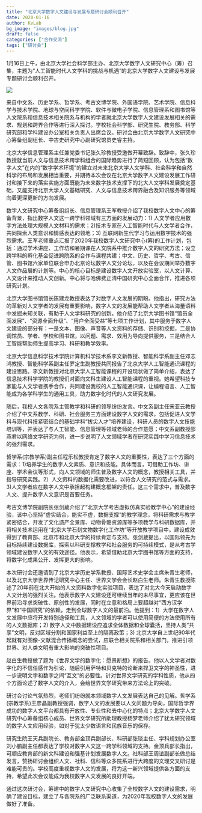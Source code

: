 ```yaml
---
title: "北京大学数字人文建设与发展专题研讨会顺利召开"
date: 2020-01-16
author: KvLab
bg_image: "images/blog.jpg"
draft: false
categories: ["合作交流"]
tags: ["研讨会"]
---
```



1月16日上午，由北京大学社会科学部主办、北京大学数字人文研究中心（筹）召集，主题为“人工智能时代人文学科的挑战与机遇”的北京大学数字人文建设与发展专题研讨会顺利召开。
<!--more-->

![](/images/blog/blog-5.jpg)

来自中文系、历史学系、哲学系、考古文博学院、外国语学院、艺术学院、信息科学与技术学院、地球与空间科学学院、软件与微电子学院、信息管理系和图书馆等人文院系和信息技术相关院系与机构的学者就北京大学数字人文建设发展相关的需求、规划和跨界合作等进行深入探讨。学校社会科学部、研究生院、教务部、科学研究部和学科建设办公室相关负责人出席会议。研讨会由北京大学数字人文研究中心筹备组副组长、中古史研究中心副研究馆员史睿主持。


北京大学信息管理系主任兼党委书记张久珍教授受邀做开幕致辞。致辞中，张久珍教授就当前人文与信息技术跨学科组合的国际趋势进行了简短回顾，认为包括“数字人文”在内的“数字学术环境”的建立对未来北京大学人文学科、社会科学和自然科学的布局和发展相当重要，并期待本次会议在北京大学数字人文建设发展工作研讨和接下来的落实实施方面既能为未来数字技术支撑下的北大人文学科发展奠定基础，又能支持北京大学人文基础研究、人文与信息技术跨界融合及知识服务等领域向着更深更新的方向发展。

数字人文研究中心筹备组组长、信息管理系王军教授介绍了我校数字人文中心的筹备背景，指出数字人文这一跨学科领域有三方面的发展动力：1) 人文学者应用数字方法处理大规模人文材料的需求；2)技术专家在人工智能时代与人文学者合作，共同探索人类意识和情感表达的领地；3) 互联网新生代学习与运用数字技术的强烈需求。王军老师重点汇报了2020年我校数字人文研究中心(筹)的工作计划，包括：通过学术讲座、工作坊和暑期课在人文院系中推介数字人文的研究方法；设立跨学科的孵化基金促进跨院系的合作与课程共建；中文、历史、哲学、考古、信管、图书馆六家单位联合申办北京论坛数字人文分论坛，以及在会议期间举办数字人文作品展的计划等。中心的核心目标是建设数字人文开放实验室，以人文计算、人文设计来推动人文创新。中心将与哈佛费正清中国研究中心全面合作，推进各项研究计划。

北京大学图书馆馆长陈建龙教授表达了对数字人文发展的期盼。他指出，研究方法的革新对人文学者的发展有重要影响，数字人文的发展能帮助人文学者从海量语料中发掘未知关联，有助于人文学科研究的创新。他介绍了北京大学图书馆“馆员全面发展”、“资源全面升级”、“用户全面受益”等七项工作计划，其中服务于数字人文建设的部分有：一是文本、图像、声音等人文资料的存储、识别和挖掘，二是协调馆员、学者、学校和图书馆，以问题、需求、效用为导向提供服务，三是结合人工智能帮助师生提高学习、科研和教学效率。

北京大学信息科学技术学院计算机科学技术系李文新教授、智能科学系副主任邓志鸿教授、智能科学系副主任罗定生副教授共同报告了北京大学人工智能通识课程的建设思路。李文新教授对北京大学人工智能课程的开设现状做了简单介绍，表达了信息技术科学学院的教授们对面向文科生建设人工智能课程的重视。她希望科技专家能与人文学者携手合作，共同建设我校的人工智能通识课，让编程语言、人工智能成为各学科学生的通用工具，助力数字化时代的人文研究发展。



随后，我校人文各院系主管教学和科研的领导纷纷发言。中文系副主任宋亚云教授介绍了中文系教学、科研、社会服务三方面建设数字人文的需求，包括促进人文学科与现代科技紧密结合的基础学科“拔尖人才”培养建设，科研人员的数字人文技能培训等，并表达了与人工智能、信息管理等领域老师的合作意愿；中文系副教授邵燕君以网络文学研究为例，进一步说明了人文领域学者在研究实践中学习信息技术的强烈需求。

哲学系(宗教学系)副主任程乐松教授肯定了数字人文的重要性，表达了三个方面的需求：1)培养学生的数字人文素质、意识和技能。具体而言，可借助工作坊、讲座、学术会议等形式，向人文领域的师生普及数字人文的概念，教授相关工具，并指导研究实践。2）人文资料的数据化需要改进，以符合人文研究的范式与需求。3)人文学者应在数字人文中承担起构建概念框架的责任。这三个需求中，普及数字人文、提升数字人文意识是首要任务。

考古文博学院副院长张剑葳介绍了“北京大学考古虚拟仿真实验教学中心”的建设经验，该中心坚持“虚实结合，能实不虚，数据支撑”的教学理念，将科研需求与教学紧密结合，开发了文化遗产全景库、动物骨骼资源库等多项教学与科研数据库，并将相关技术运用在“北京大学石刻文物数字化工作坊”等开放教学项目中。建设成效得到了教育部、北京市和北京大学的持续肯定与支持。张剑葳提出，以国际领先为目标持续建设数据库，探索以科研支撑教学和社会服务的可持续模式，是从考古学领域建设数字人文的有效途径。他表示，希望借助北京大学图书馆等方面的支持，将数字化成果公开、发挥更大的影响。

本次研讨会还邀请到了北京大学历史学系教授、国际艺术史学会主席朱青生老师，以及北京大学世界传记研究中心主任、世界文学会会长赵白生老师。朱青生教授陈述了20年前在北大开始的人文资料数字化实验项目，表达了对北大今天启动数字人文计划的强烈关注。他表示数字人文建设还可继续当年的未尽事宜，更应该在世界前沿寻求突破性、原创性的发展，同时在立意和格局上要超越对“西方汉学界”和“中国研究”的依赖，走到全球数字人文的最前沿。他提到：1）大学在数字人文发展中应将开发特别途径和工具，人文领域的学者可以使用简便的方法使用所有的人文数据库；2) 数字人文中数据建设应追求全体数据和全球囊括，坚持人类“共享”文明，反对区域分割和国家利益至上的隔离政策；3) 北京大学自上世纪90年代起就有对图像-文献混合传播概念的尝试，应联合相关院系和相关部门，推进引领世界、对人类文明有重大影响的突破性项目。



赵白生教授做了题为《世界文学的数字化：愿景断想》的报告。他以人文学者对数字化的不信任感作为引论，随后引用萨特和贝克特的论断来捍卫文字的神圣性，进一步说明文字和数字之间“互文”的必要性。针对世界文学研究的学科性质，他从四个方面论述了数字人文的介入，会给世界文学研究带来方法论上的突破。

研讨会讨论气氛热烈，老师们纷纷就本领域数字人文发展表达自己的见解。哲学系(宗教学系)王彦晶副教授强调，数字人文的发展要以人文问题为导向，国际哲学界成功的数字人文平台都具有开放性、专业性和去中心化的特点；北京大学数字人文研究中心筹备组核心成员、世界文学研究所助理教授杨梦老师介绍了犹太研究领域的数字人文应用经验，如对于犹太少数语言和民族音乐的保存。

研究生院王天兵副院长、教务部金顶兵副部长、科研部张琰主任、学科规划办公室刘小鹏副主任都表达了学校对数字人文这一跨学科领域的支持。金顶兵部长指出，可顺应教育部的新文科建设和强基计划发展数字人文。社科部王周谊副部长做总结发言，赞扬研讨会组织人文、社科、信科等众多院系进行大跨度的文理交叉研讨是难能可贵的。学校高度重视数字人文的发展，将为这一新兴领域提供各方面的支持，希望此次会议能成为我校数字人文发展的良好开端。

通过这次研讨会，筹建中的数字人文研究中心收集了全校数字人文的建设需求，明确了建设目标，建立了与各院系的广泛联系渠道，为2020年我校数字人文的发展做好了准备。